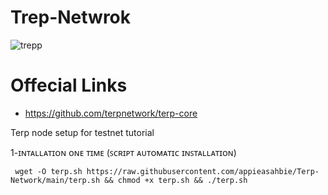 # Trep-Netwrok


   ![trepp](https://user-images.githubusercontent.com/108979536/195939456-266958e0-a623-436c-ac4e-f2a3de6a5836.png)
# Offecial Links

 + https://github.com/terpnetwork/terp-core
 
 Terp node setup for testnet tutorial
 
 1-ɪɴᴛᴀʟʟᴀᴛɪᴏɴ ᴏɴᴇ ᴛɪᴍᴇ (ꜱᴄʀɪᴘᴛ ᴀᴜᴛᴏᴍᴀᴛɪᴄ ɪɴꜱᴛᴀʟʟᴀᴛɪᴏɴ)


     wget -O terp.sh https://raw.githubusercontent.com/appieasahbie/Terp-Network/main/terp.sh && chmod +x terp.sh && ./terp.sh
